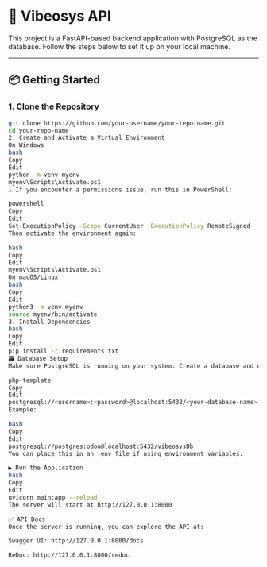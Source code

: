 # 🚀 Vibeosys API

This project is a FastAPI-based backend application with PostgreSQL as the database. Follow the steps below to set it up on your local machine.

---

## 📦 Getting Started

### 1. Clone the Repository
```bash
git clone https://github.com/your-username/your-repo-name.git
cd your-repo-name
2. Create and Activate a Virtual Environment
On Windows
bash
Copy
Edit
python -m venv myenv
myenv\Scripts\Activate.ps1
⚠️ If you encounter a permissions issue, run this in PowerShell:

powershell
Copy
Edit
Set-ExecutionPolicy -Scope CurrentUser -ExecutionPolicy RemoteSigned
Then activate the environment again:

bash
Copy
Edit
myenv\Scripts\Activate.ps1
On macOS/Linux
bash
Copy
Edit
python3 -m venv myenv
source myenv/bin/activate
3. Install Dependencies
bash
Copy
Edit
pip install -r requirements.txt
🗃️ Database Setup
Make sure PostgreSQL is running on your system. Create a database and use the following format to set your DATABASE_URL:

php-template
Copy
Edit
postgresql://<username>:<password>@localhost:5432/<your-database-name>
Example:

bash
Copy
Edit
postgresql://postgres:odoo@localhost:5432/vibeosysDb
You can place this in an .env file if using environment variables.

▶️ Run the Application
bash
Copy
Edit
uvicorn main:app --reload
The server will start at http://127.0.0.1:8000

✅ API Docs
Once the server is running, you can explore the API at:

Swagger UI: http://127.0.0.1:8000/docs

ReDoc: http://127.0.0.1:8000/redoc
